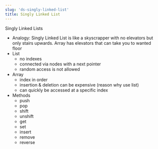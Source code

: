 ```yaml
---
slug: 'ds-singly-linked-list'
title: Singly Linked List
---
```


Singly Linked Lists

- Analogy: Singly Linked List is like a skyscrapper with no elevators but only stairs upwards. Array has elevators that can take you to wanted floor
- List
  - no indexes
  - connected via nodes with a next pointer
  - random access is not allowed
- Array
  - index in order
  - insertion & deletion can be expensive (reason why use list)
  - can quickly be accessed at a specific index
- Methods
  - push
  - pop
  - shift
  - unshift
  - get
  - set
  - insert
  - remove
  - reverse

